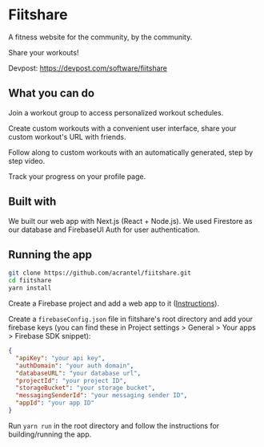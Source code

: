 # Fiitshare

A fitness website for the community, by the community.

Share your workouts!

Devpost: https://devpost.com/software/fiitshare

## What you can do

Join a workout group to access personalized workout schedules.

Create custom workouts with a convenient user interface, share your custom workout's URL with friends.

Follow along to custom workouts with an automatically generated, step by step video.

Track your progress on your profile page.

## Built with

We built our web app with Next.js (React + Node.js). We used Firestore as our database and FirebaseUI Auth for user authentication.

## Running the app

```sh
git clone https://github.com/acrantel/fiitshare.git
cd fiitshare
yarn install
```

Create a Firebase project and add a web app to it ([Instructions](https://firebase.google.com/docs/web/setup)).

Create a `firebaseConfig.json` file in fiitshare's root directory and add your firebase keys (you can find these in Project settings > General > Your apps > Firebase SDK snippet):

```json
{
  "apiKey": "your api key",
  "authDomain": "your auth domain",
  "databaseURL": "your database url",
  "projectId": "your project ID",
  "storageBucket": "your storage bucket",
  "messagingSenderId": "your messaging sender ID",
  "appId": "your app ID"
}
```

Run `yarn run` in the root directory and follow the instructions for building/running the app.

